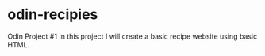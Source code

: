 # odin-recipies
Odin Project #1
In this project I will create a basic recipe website using
basic HTML.